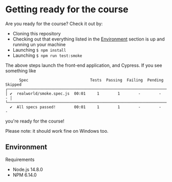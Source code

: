 # Getting ready for the course


Are you ready for the course? Check it out by:
- Cloning this repository
- Checking out that  everything listed in the [Environment](#environment) section is up and running un your machine
- Launching `$ npm install`
- Launching `$ npm run test:smoke`

The above steps launch the front-end application, and Cypress. If you see something like

```shell
      Spec                           Tests  Passing  Failing  Pending  Skipped
┌─────────────────────────────────────────────────────────────────────────────┐
│ ✔  realworld/smoke.spec.js  00:01     1        1        -        -        - │
└─────────────────────────────────────────────────────────────────────────────┘
  ✔  All specs passed!        00:01     1        1        -        -        -
```
you're ready for the course!

Please note: it should work fine on Windows too.


## Environment

Requirements
- Node.js 14.8.0
- NPM 6.14.0
